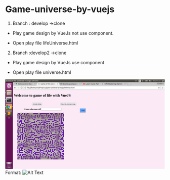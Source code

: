 # Game-universe-by-vuejs
1. Branch : develop ->clone
* Play game design by VueJs not use component.
- Open play file lifeUniverse.html
2. Branch :develop2 ->clone
* Play game design by VueJs use component
- Open play file universe.html

![GitHub Logo](/image/image.png)
Format: ![Alt Text](url)

